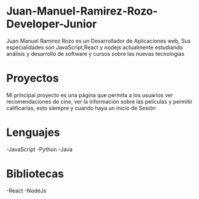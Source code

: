 # Juan-Manuel-Ramirez-Rozo-Developer-Junior

Juan Manuel Ramirez Rozo es un Desarrollador de Aplicaciones web, Sus especialidades son JavaScript,React y nodejs actualmente estudiando análisis y desarrollo de software y cursos sobre las nuevas tecnologías 

# Proyectos

Mi principal proyecto es una página que permita a los usuarios ver recomendaciones de cine, ver la información sobre las películas y permitir calificarlas, esto siempre y cuando haya un inicio de Sesión 

# Lenguajes              
-JavaScript
-Python 
-Java 

# Bibliotecas

-React
-NodeJs
